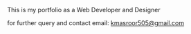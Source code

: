 This is my portfolio as a Web Developer and Designer

for further query and contact email: kmasroor505@gmail.com
